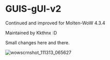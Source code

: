 GUIS-gUI-v2
===========

Continued and improved for Molten-WoW 4.3.4

Maintained by Kkthnx :D 

Small changes here and there.

![wowscrnshot_111313_065627](https://f.cloud.github.com/assets/1692977/1534335/9d4308d4-4c93-11e3-87a6-f5c98745f388.jpg)
